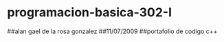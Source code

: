 # programacion-basica-302-I
##alan gael de la rosa gonzalez
##11/07/2009
##portafolio de codigo c++
